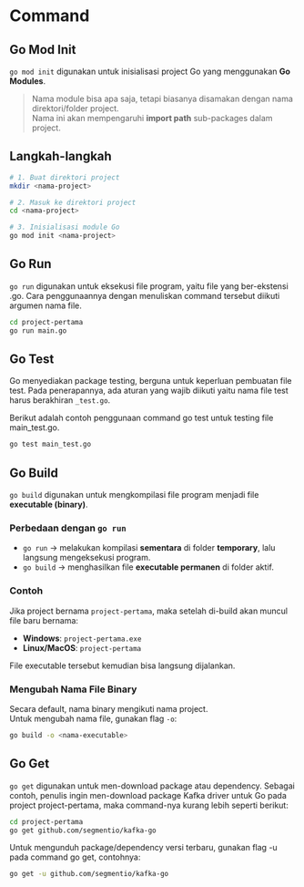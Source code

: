 # Command

## Go Mod Init

`go mod init` digunakan untuk inisialisasi project Go yang menggunakan **Go Modules**.  

> Nama module bisa apa saja, tetapi biasanya disamakan dengan nama direktori/folder project.  
> Nama ini akan mempengaruhi **import path** sub-packages dalam project.

## Langkah-langkah

```bash
# 1. Buat direktori project
mkdir <nama-project>

# 2. Masuk ke direktori project
cd <nama-project>

# 3. Inisialisasi module Go
go mod init <nama-project>

```

## Go Run

`go run` digunakan untuk eksekusi file program, yaitu file yang ber-ekstensi .go. Cara penggunaannya dengan menuliskan command tersebut diikuti argumen nama file.

```bash
cd project-pertama
go run main.go
```

## Go Test
Go menyediakan package testing, berguna untuk keperluan pembuatan file test. Pada penerapannya, ada aturan yang wajib diikuti yaitu nama file test harus berakhiran `_test.go`.

Berikut adalah contoh penggunaan command go test untuk testing file main_test.go.
```bash 
go test main_test.go
```
## Go Build

`go build` digunakan untuk mengkompilasi file program menjadi file **executable (binary)**.  

### Perbedaan dengan `go run`
- `go run` → melakukan kompilasi **sementara** di folder **temporary**, lalu langsung mengeksekusi program.  
- `go build` → menghasilkan file **executable permanen** di folder aktif.  

### Contoh
Jika project bernama `project-pertama`, maka setelah di-build akan muncul file baru bernama:  

- **Windows**: `project-pertama.exe`  
- **Linux/MacOS**: `project-pertama`  

File executable tersebut kemudian bisa langsung dijalankan.

### Mengubah Nama File Binary
Secara default, nama binary mengikuti nama project.  
Untuk mengubah nama file, gunakan flag `-o`:

```bash
go build -o <nama-executable>
```

## Go Get
`go get` digunakan untuk men-download package atau dependency. Sebagai contoh, penulis ingin men-download package Kafka driver untuk Go pada project project-pertama, maka command-nya kurang lebih seperti berikut:


```bash
cd project-pertama
go get github.com/segmentio/kafka-go
```

Untuk mengunduh package/dependency versi terbaru, gunakan flag -u pada command go get, contohnya:

```bash
go get -u github.com/segmentio/kafka-go
```
